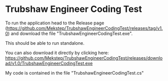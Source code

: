 # Trubshaw Engineer Coding Test
To run the application head to the Release page (https://github.com/Mekstep/TrubshawEngineerCodingTest/releases/tag/v1.0) and download the file "TrubshawEngineerCodingTest.exe".

This should be able to run standalone. 

You can also download it directly by clicking here: https://github.com/Mekstep/TrubshawEngineerCodingTest/releases/download/v1.0/TrubshawEngineerCodingTest.exe

My code is contained in the file "TrubshawEngineerCodingTest.cs"


